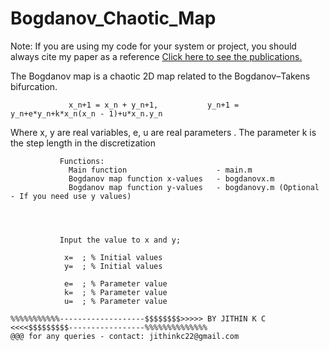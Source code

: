 # Bogdanov_Chaotic_Map

Note: If you are using my code for your system or project, you should always cite my paper as a reference
 <a href ="https://docs.google.com/document/d/1AbCxFoUhdOCppM8novgCdOv0F9mqYe7HlBU7yX7Svx0/edit?usp=sharing">Click here to see the publications.</a>


The Bogdanov map is a chaotic 2D map related to the Bogdanov–Takens bifurcation.

                 x_n+1 = x_n + y_n+1,           y_n+1 =  y_n+e*y_n+k*x_n(x_n - 1)+u*x_n.y_n
Where x, y are real variables, e, u are real parameters . The parameter k is the step length in the discretization

               Functions:
                 Main function                    - main.m
                 Bogdanov map function x-values   - bogdanovx.m
                 Bogdanov map function y-values   - bogdanovy.m (Optional - If you need use y values)
               
               
               
               
               Input the value to x and y;
     
                x=  ; % Initial values
                y=  ; % Initial values
                
                e=  ; % Parameter value
                k=  ; % Parameter value
                u=  ; % Parameter value
                
    %%%%%%%%%%%-------------------$$$$$$$$>>>>> BY JITHIN K C <<<<$$$$$$$$$-----------------%%%%%%%%%%%%%% 
    @@@ for any queries - contact: jithinkc22@gmail.com
